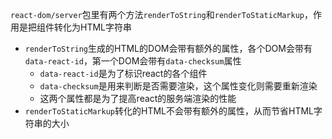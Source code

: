 `react-dom/server`包里有两个方法`renderToString`和`renderToStaticMarkup`，作用是把组件转化为HTML字符串
- `renderToString`生成的HTML的DOM会带有额外的属性，各个DOM会带有`data-react-id`，第一个DOM会带有`data-checksum`属性
  - `data-react-id`是为了标识react的各个组件
  - `data-checksum`是用来判断是否需要渲染，这个属性变化则需要重新渲染
  - 这两个属性都是为了提高react的服务端渲染的性能
- `renderToStaticMarkup`转化的HTML不会带有额外的属性，从而节省HTML字符串的大小